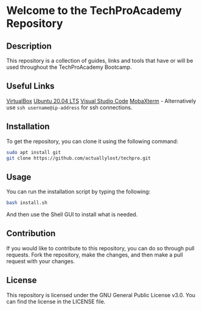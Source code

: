 # Welcome to the TechProAcademy Repository

## Description

This repository is a collection of guides, links and tools that have or will be used throughout the TechProAcademy Bootcamp.

## Useful Links

[VirtualBox](https://www.virtualbox.org/wiki/Downloads)
[Ubuntu 20.04 LTS](https://ubuntu.com/download/server#downloads)
[Visual Studio Code](https://code.visualstudio.com/download)
[MobaXterm](https://mobaxterm.mobatek.net/download.html) - Alternatively use `ssh username@ip-address` for ssh connections.

## Installation

To get the repository, you can clone it using the following command:

```bash
sudo apt install git
git clone https://github.com/actuallylost/techpro.git
```

## Usage

You can run the installation script by typing the following:

```bash
bash install.sh
```

And then use the Shell GUI to install what is needed.


## Contribution

If you would like to contribute to this repository, you can do so through pull requests. Fork the repository, make the changes, and then make a pull request with your changes.

## License

This repository is licensed under the GNU General Public License v3.0. You can find the license in the LICENSE file.
